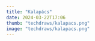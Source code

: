 ```yaml
---
title: "Kalapács"
date: 2024-03-22T17:06
thumb: "techdraws/kalapacs.png"
image: "techdraws/kalapacs.png"
---
```

